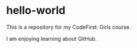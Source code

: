 # hello-world
This is a repository for my CodeFirst: Girls course.

I am enjoying learning about GitHub.
